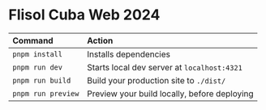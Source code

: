 # Flisol Cuba Web 2024


| Command                | Action                                             |
| :--------------------- | :------------------------------------------------- |
| `pnpm install`          | Installs dependencies                              |
| `pnpm run dev`          | Starts local dev server at `localhost:4321`        |
| `pnpm run build`        | Build your production site to `./dist/`            |
| `pnpm run preview`      | Preview your build locally, before deploying       |

